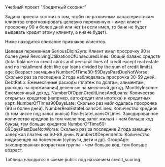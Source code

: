 Учебный проект "Кредитный скоринг"

Задача проекта состоит в том, чтобы по различным характеристикам клиентов спрогнозировать целевую переменную - имел клиент просрочку 90 и более дней или нет (и если имел, то банк не будет выдавать кредит этому клиенту, а иначе будет). 

Ниже находится описание признаков клиентов.

Целевая переменная
SeriousDlqin2yrs: Клиент имел просрочку 90 и более дней
RevolvingUtilizationOfUnsecuredLines: Общий баланс средств (total balance on credit cards and personal lines of credit except real estate and no installment debt like car loans divided by the sum of credit limits).
age: Возраст заемщика
NumberOfTime30-59DaysPastDueNotWorse: Сколько раз за последние 2 года наблюдалась просрочка 30-59 дней.
DebtRatio: Ежемесячные расходы (платеж по долгам, алиментам, расходы на проживания) деленные на месячный доход.
MonthlyIncome: Ежемесячный доход.
NumberOfOpenCreditLinesAndLoans: Количество открытых кредитов (напрмер, автокредит или ипотека) и кредитных карт.
NumberOfTimes90DaysLate: Сколько раз наблюдалась просрочка (90 и более дней).
NumberRealEstateLoansOrLines: Количество кредиов (в том числе под залог жилья)
RealEstateLoansOrLines: Закодированное количество кредиов (в том числе под залог жилья) - чем больше код буквы, тем больше кредитов
NumberOfTime60-89DaysPastDueNotWorse: Сколько раз за последние 2 года заемщик задержал платеж на 60-89 дней.
NumberOfDependents: Количество иждивенцев на попечении (супруги, дети и др).
GroupAge: закодированная возрастная группа - чем больше код, тем больше возраст.

Таблица находится в схеме public под названием credit_scoring. 
